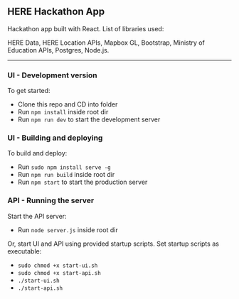 ## HERE Hackathon App

Hackathon app built with React. List of libraries used:

HERE Data, HERE Location APIs, Mapbox GL, Bootstrap, Ministry of Education APIs, Postgres, Node.js.

-----

### UI - Development version 

To get started:

- Clone this repo and CD into folder
- Run `npm install` inside root dir
- Run `npm run dev` to start the development server

### UI - Building and deploying 

To build and deploy:

- Run `sudo npm install serve -g`
- Run `npm run build` inside root dir
- Run `npm start` to start the production server

### API - Running the server

Start the API server:

- Run `node server.js` inside root dir

Or, start UI and API using provided startup scripts. 
Set startup scripts as executable:

- `sudo chmod +x start-ui.sh`
- `sudo chmod +x start-api.sh`
- `./start-ui.sh`
- `./start-api.sh`